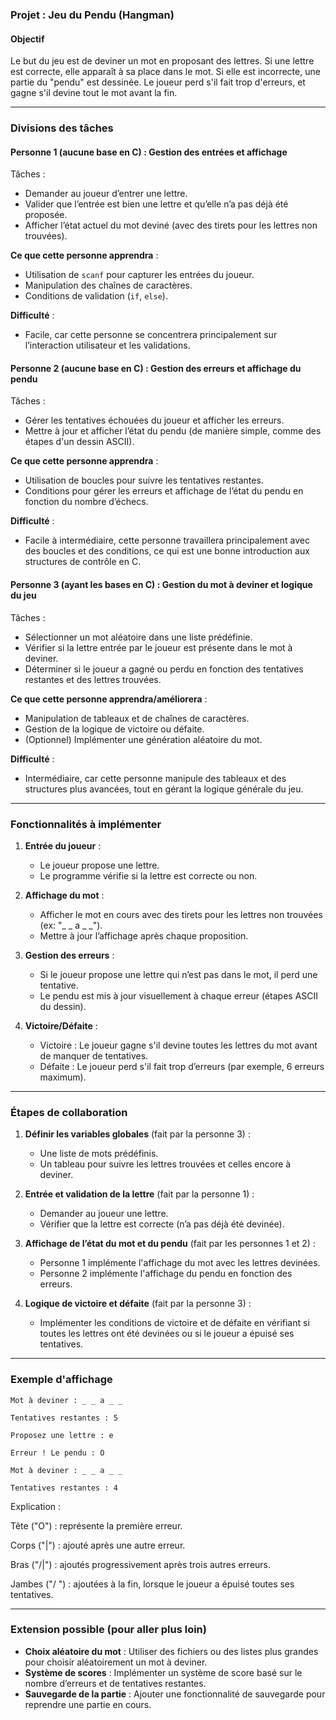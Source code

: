 ### **Projet : Jeu du Pendu (Hangman)**

#### **Objectif**
Le but du jeu est de deviner un mot en proposant des lettres. Si une lettre est correcte, elle apparaît à sa place dans le mot. Si elle est incorrecte, une partie du "pendu" est dessinée. Le joueur perd s'il fait trop d'erreurs, et gagne s'il devine tout le mot avant la fin.

---

### **Divisions des tâches**

#### **Personne 1 (aucune base en C) : Gestion des entrées et affichage**
Tâches :
- Demander au joueur d’entrer une lettre.
- Valider que l’entrée est bien une lettre et qu’elle n’a pas déjà été proposée.
- Afficher l’état actuel du mot deviné (avec des tirets pour les lettres non trouvées).

**Ce que cette personne apprendra** :
- Utilisation de `scanf` pour capturer les entrées du joueur.
- Manipulation des chaînes de caractères.
- Conditions de validation (`if`, `else`).

**Difficulté** :
- Facile, car cette personne se concentrera principalement sur l’interaction utilisateur et les validations.

#### **Personne 2 (aucune base en C) : Gestion des erreurs et affichage du pendu**
Tâches :
- Gérer les tentatives échouées du joueur et afficher les erreurs.
- Mettre à jour et afficher l’état du pendu (de manière simple, comme des étapes d'un dessin ASCII).
  
**Ce que cette personne apprendra** :
- Utilisation de boucles pour suivre les tentatives restantes.
- Conditions pour gérer les erreurs et affichage de l’état du pendu en fonction du nombre d’échecs.
  
**Difficulté** :
- Facile à intermédiaire, cette personne travaillera principalement avec des boucles et des conditions, ce qui est une bonne introduction aux structures de contrôle en C.

#### **Personne 3 (ayant les bases en C) : Gestion du mot à deviner et logique du jeu**
Tâches :
- Sélectionner un mot aléatoire dans une liste prédéfinie.
- Vérifier si la lettre entrée par le joueur est présente dans le mot à deviner.
- Déterminer si le joueur a gagné ou perdu en fonction des tentatives restantes et des lettres trouvées.
  
**Ce que cette personne apprendra/améliorera** :
- Manipulation de tableaux et de chaînes de caractères.
- Gestion de la logique de victoire ou défaite.
- (Optionnel) Implémenter une génération aléatoire du mot.

**Difficulté** :
- Intermédiaire, car cette personne manipule des tableaux et des structures plus avancées, tout en gérant la logique générale du jeu.

---

### **Fonctionnalités à implémenter**

1. **Entrée du joueur** :
   - Le joueur propose une lettre.
   - Le programme vérifie si la lettre est correcte ou non.

2. **Affichage du mot** :
   - Afficher le mot en cours avec des tirets pour les lettres non trouvées (ex: "_ _ a _ _").
   - Mettre à jour l’affichage après chaque proposition.

3. **Gestion des erreurs** :
   - Si le joueur propose une lettre qui n’est pas dans le mot, il perd une tentative.
   - Le pendu est mis à jour visuellement à chaque erreur (étapes ASCII du dessin).

4. **Victoire/Défaite** :
   - Victoire : Le joueur gagne s'il devine toutes les lettres du mot avant de manquer de tentatives.
   - Défaite : Le joueur perd s'il fait trop d’erreurs (par exemple, 6 erreurs maximum).

---

### **Étapes de collaboration**

1. **Définir les variables globales** (fait par la personne 3) :
   - Une liste de mots prédéfinis.
   - Un tableau pour suivre les lettres trouvées et celles encore à deviner.

2. **Entrée et validation de la lettre** (fait par la personne 1) :
   - Demander au joueur une lettre.
   - Vérifier que la lettre est correcte (n’a pas déjà été devinée).

3. **Affichage de l’état du mot et du pendu** (fait par les personnes 1 et 2) :
   - Personne 1 implémente l'affichage du mot avec les lettres devinées.
   - Personne 2 implémente l'affichage du pendu en fonction des erreurs.

4. **Logique de victoire et défaite** (fait par la personne 3) :
   - Implémenter les conditions de victoire et de défaite en vérifiant si toutes les lettres ont été devinées ou si le joueur a épuisé ses tentatives.

---

### **Exemple d'affichage**

```
Mot à deviner : _ _ a _ _

Tentatives restantes : 5

Proposez une lettre : e

Erreur ! Le pendu : O

Mot à deviner : _ _ a _ _

Tentatives restantes : 4
```
Explication :

Tête ("O") : représente la première erreur.

Corps ("|") : ajouté après une autre erreur.

Bras ("/|\") : ajoutés progressivement après trois autres erreurs.

Jambes ("/ \") : ajoutées à la fin, lorsque le joueur a épuisé toutes ses tentatives.

---

### **Extension possible** (pour aller plus loin)
- **Choix aléatoire du mot** : Utiliser des fichiers ou des listes plus grandes pour choisir aléatoirement un mot à deviner.
- **Système de scores** : Implémenter un système de score basé sur le nombre d’erreurs et de tentatives restantes.
- **Sauvegarde de la partie** : Ajouter une fonctionnalité de sauvegarde pour reprendre une partie en cours.
